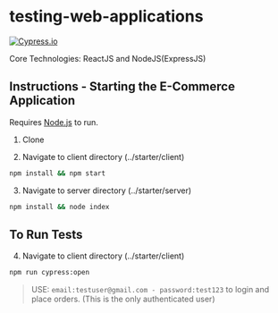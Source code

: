 # testing-web-applications
[![Cypress.io](https://img.shields.io/badge/tested%20with-Cypress-04C38E.svg)](https://www.cypress.io/)

Core Technologies: ReactJS and NodeJS(ExpressJS)


## Instructions - Starting the E-Commerce Application

Requires [Node.js](https://nodejs.org/)  to run.

1. Clone

2. Navigate to client directory (../starter/client)
```sh
npm install && npm start
```
3. Navigate to server directory (../starter/server)
```sh
npm install && node index
```

## To Run Tests

4. Navigate to client directory (../starter/client)
```sh
npm run cypress:open
```


> USE: `email:testuser@gmail.com - password:test123` to login and place orders. (This is the only authenticated user)



